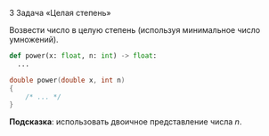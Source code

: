 3 Задача «Целая степень»

Возвести число в целую степень (используя минимальное число умножений).

```python
def power(x: float, n: int) -> float:
  ...
```

```c
double power(double x, int n)
{
    /* ... */
}
```

**Подсказка**: использовать двоичное представление числа $n$.
